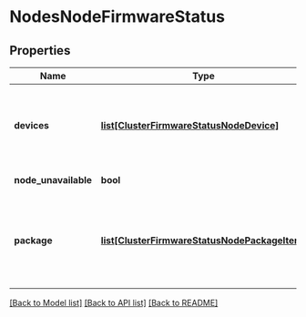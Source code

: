 # NodesNodeFirmwareStatus

## Properties
Name | Type | Description | Notes
------------ | ------------- | ------------- | -------------
**devices** | [**list[ClusterFirmwareStatusNodeDevice]**](ClusterFirmwareStatusNodeDevice.md) | List of the firmware status for hardware components on the node. | [optional] 
**node_unavailable** | **bool** | Node is unavailable. | [optional] 
**package** | [**list[ClusterFirmwareStatusNodePackageItem]**](ClusterFirmwareStatusNodePackageItem.md) | List of the firmware binary information for the installed firmware package. | [optional] 

[[Back to Model list]](../README.md#documentation-for-models) [[Back to API list]](../README.md#documentation-for-api-endpoints) [[Back to README]](../README.md)


